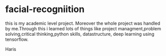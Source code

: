 # facial-recogniition
this is my academic level project. Moreover the whole project was handled by me.Through this i learned lots of things like project managment,problem solving,critical thinking,python skills, datastructure, deep learning using tensorflow.

Haris
